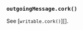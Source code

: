 ### `outgoingMessage.cork()`

<!-- YAML
added:
  - v13.2.0
  - v12.16.0
-->

See [`writable.cork()`][].
